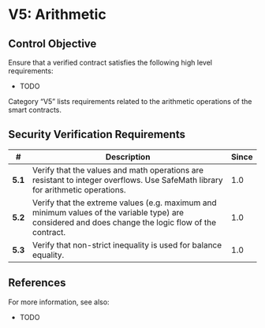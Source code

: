 # V5: Arithmetic

## Control Objective

Ensure that a verified contract satisfies the following high level requirements:
* TODO

Category “V5” lists requirements related to the arithmetic operations of the smart contracts.

## Security Verification Requirements

| # | Description |  Since |
| --- | --- | --- | 
| **5.1** | Verify that the values and math operations are resistant to integer overflows. Use SafeMath library for arithmetic operations. | 1.0 |
| **5.2** | Verify that the extreme values (e.g. maximum and minimum values of the variable type) are considered and does change the logic flow of the contract. | 1.0 |
| **5.3** | Verify that non-strict inequality is used for balance equality. | 1.0 |

## References

For more information, see also:

* TODO